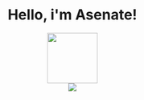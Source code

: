 <div align = "center">
  
  <h1>Hello, i'm Asenate!</h1>

  <div>
    <a href="https://github.com/asenatemprotti">
    <img height="100em" src="https://github-readme-stats.vercel.app/api/top-langs/?username=asenatemprotti&langs_count=7&theme=dracula"/><br>
     
  </div>
    
   <div>
    <a href="https://instagram.com/asenateprotti" target="_blank"><img src="https://img.shields.io/badge/-Instagram-%23E4405F?style=for-the-badge&logo=instagram&logoColor=white" target="_blank"></a>
    </div>
    
  </div>
